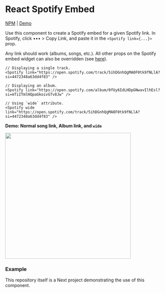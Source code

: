 # React Spotify Embed

[NPM](https://npmjs.com/package/react-spotify-embed) |
[Demo](https://react-spotify-embed.vercel.app)

Use this component to create a Spotify embed for a given Spotify link. In
Spotify, click ••• > Copy Link, and paste it in the `<Spotify link={...}>` prop.

Any link should work (albums, songs, etc.). All other props on the Spotify embed
widget can also be overridden (see
[here](https://developer.spotify.com/documentation/embeds/)).

```tsx
// Displaying a single track.
<Spotify link="https://open.spotify.com/track/5ihDGnhQgMA0F0tk9fNLlA?si=4472348a63dd4f83" />

// Displaying an album.
<Spotify link="https://open.spotify.com/album/0fUy6IdLHDpGNwavIlhEsl?si=mTiITmlHQpaGkoivGTv8Jw" />

// Using `wide` attribute.
<Spotify wide link="https://open.spotify.com/track/5ihDGnhQgMA0F0tk9fNLlA?si=4472348a63dd4f83" />
```

**Demo: Normal song link, Album link, and `wide`**

<img width="400px" height="auto" src="https://github.com/ctjlewis/react-spotify-embed/raw/master/public/screenshot.png">

### Example

This repository itself is a Next project demonstrating the use of this
component.